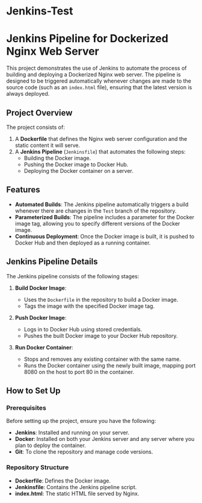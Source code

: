 # Jenkins-Test

# Jenkins Pipeline for Dockerized Nginx Web Server

This project demonstrates the use of Jenkins to automate the process of building and deploying a Dockerized Nginx web server. The pipeline is designed to be triggered automatically whenever changes are made to the source code (such as an `index.html` file), ensuring that the latest version is always deployed.

## Project Overview

The project consists of:

1. A **Dockerfile** that defines the Nginx web server configuration and the static content it will serve.
2. A **Jenkins Pipeline** (`Jenkinsfile`) that automates the following steps:
   - Building the Docker image.
   - Pushing the Docker image to Docker Hub.
   - Deploying the Docker container on a server.

## Features

- **Automated Builds**: The Jenkins pipeline automatically triggers a build whenever there are changes in the `Test` branch of the repository.
- **Parameterized Builds**: The pipeline includes a parameter for the Docker image tag, allowing you to specify different versions of the Docker image.
- **Continuous Deployment**: Once the Docker image is built, it is pushed to Docker Hub and then deployed as a running container.

## Jenkins Pipeline Details

The Jenkins pipeline consists of the following stages:

1. **Build Docker Image**:
   - Uses the `Dockerfile` in the repository to build a Docker image.
   - Tags the image with the specified Docker image tag.

2. **Push Docker Image**:
   - Logs in to Docker Hub using stored credentials.
   - Pushes the built Docker image to your Docker Hub repository.

3. **Run Docker Container**:
   - Stops and removes any existing container with the same name.
   - Runs the Docker container using the newly built image, mapping port 8080 on the host to port 80 in the container.

## How to Set Up

### Prerequisites

Before setting up the project, ensure you have the following:

- **Jenkins**: Installed and running on your server.
- **Docker**: Installed on both your Jenkins server and any server where you plan to deploy the container.
- **Git**: To clone the repository and manage code versions.

### Repository Structure

- **Dockerfile**: Defines the Docker image.
- **Jenkinsfile**: Contains the Jenkins pipeline script.
- **index.html**: The static HTML file served by Nginx.
